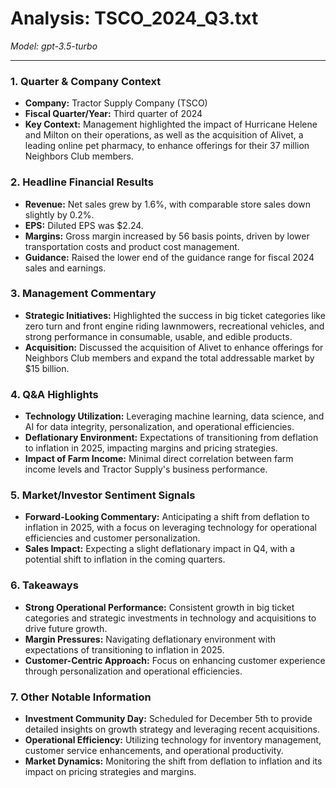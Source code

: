 # Analysis: TSCO_2024_Q3.txt

*Model: gpt-3.5-turbo*

---

### 1. Quarter & Company Context
- **Company:** Tractor Supply Company (TSCO)
- **Fiscal Quarter/Year:** Third quarter of 2024
- **Key Context:** Management highlighted the impact of Hurricane Helene and Milton on their operations, as well as the acquisition of Alivet, a leading online pet pharmacy, to enhance offerings for their 37 million Neighbors Club members.

### 2. Headline Financial Results
- **Revenue:** Net sales grew by 1.6%, with comparable store sales down slightly by 0.2%.
- **EPS:** Diluted EPS was $2.24.
- **Margins:** Gross margin increased by 56 basis points, driven by lower transportation costs and product cost management.
- **Guidance:** Raised the lower end of the guidance range for fiscal 2024 sales and earnings.

### 3. Management Commentary
- **Strategic Initiatives:** Highlighted the success in big ticket categories like zero turn and front engine riding lawnmowers, recreational vehicles, and strong performance in consumable, usable, and edible products.
- **Acquisition:** Discussed the acquisition of Alivet to enhance offerings for Neighbors Club members and expand the total addressable market by $15 billion.

### 4. Q&A Highlights
- **Technology Utilization:** Leveraging machine learning, data science, and AI for data integrity, personalization, and operational efficiencies.
- **Deflationary Environment:** Expectations of transitioning from deflation to inflation in 2025, impacting margins and pricing strategies.
- **Impact of Farm Income:** Minimal direct correlation between farm income levels and Tractor Supply's business performance.

### 5. Market/Investor Sentiment Signals
- **Forward-Looking Commentary:** Anticipating a shift from deflation to inflation in 2025, with a focus on leveraging technology for operational efficiencies and customer personalization.
- **Sales Impact:** Expecting a slight deflationary impact in Q4, with a potential shift to inflation in the coming quarters.

### 6. Takeaways
- **Strong Operational Performance:** Consistent growth in big ticket categories and strategic investments in technology and acquisitions to drive future growth.
- **Margin Pressures:** Navigating deflationary environment with expectations of transitioning to inflation in 2025.
- **Customer-Centric Approach:** Focus on enhancing customer experience through personalization and operational efficiencies.

### 7. Other Notable Information
- **Investment Community Day:** Scheduled for December 5th to provide detailed insights on growth strategy and leveraging recent acquisitions.
- **Operational Efficiency:** Utilizing technology for inventory management, customer service enhancements, and operational productivity.
- **Market Dynamics:** Monitoring the shift from deflation to inflation and its impact on pricing strategies and margins.